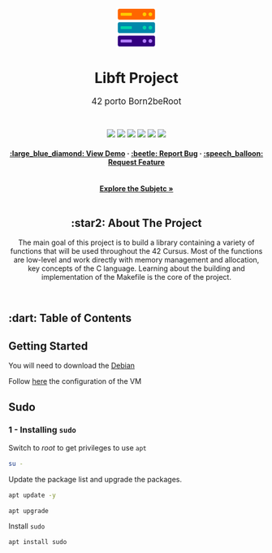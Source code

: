 <a name="readme-top"></a>
<div align="center">
  <!-- Logo -->
  <a href="https://github.com/knoxvillie/Born2beRoot">
  <img src="images/logo.png" alt="Logo" width="80" height="80">
  </a>

  <!-- Project Name -->
  <h1>Libft Project</h1>

  <!-- Short Description -->
  <p><big>42 porto Born2beRoot</big></p>
</br>

  <!-- Badges -->
  <p>
    <img src="https://img.shields.io/badge/score-125%20%2F%20100-success?style=for-the-badge" />
    <img src="https://img.shields.io/github/repo-size/knoxvillie/Born2beRoot?style=for-the-badge&logo=github">
    <img src="https://img.shields.io/github/languages/count/knoxvillie/Born2beRoot?style=for-the-badge&logo=" />
    <img src="https://img.shields.io/github/languages/top/knoxvillie/Born2beRoot?style=for-the-badge" />
    <img src="https://img.shields.io/github/last-commit/knoxvillie/Born2beRoot?style=for-the-badge" />
    <img src="https://img.shields.io/badge/NORMINETTE-3.3.51-blue?style=for-the-badge&logo=" />
  </p>

  <!-- Tree -->
<h4>
    <a href="https://github.com/knoxvillie/Born2beRoot">:large_blue_diamond: View Demo</a>
  <span> · </span>
    <a href="https://github.com/knoxvillie/Born2beRoot/issues">:beetle: Report Bug</a>
  <span> · </span>
    <a href="https://github.com/knoxvillie/Born2beRoot/issues">:speech_balloon: Request Feature</a>
</h4>

  <!-- Subject -->
</br>
  <a href="subject.pdf"><strong>Explore the Subjetc »</strong></a>
</br>
</br>

  <h2>:star2: About The Project</h2>
  <p>
    The main goal of this project is to build a library containing a variety of functions that will be used throughout the 42 Cursus. Most of the functions are low-level and work directly with memory management and allocation, key concepts of the C language. Learning about the building and implementation of the Makefile is the core of the project.
  </p>
</div>
</br>
<div>

<h2>:dart: Table of Contents</h2>

<h2>Getting Started</h2>
<p>You will need to download the <a href="https://www.debian.org/download">Debian</a></p>
<p>Follow <a href="https://www.youtube.com/watch?v=OQEdjt38ZJA">here</a> the configuration of the VM</p>

## Sudo
### 1 - Installing `sudo`
Switch to *root* to get privileges to use `apt`
```sh
su -
```
Update the package list and upgrade the packages.
```sh
apt update -y
```
```sh
apt upgrade
```
Install `sudo`
```sh
apt install sudo
```
